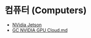# 컴퓨터 (Computers)



- [NVidia Jetson](jetson/index.md)
- [GC NVIDIA GPU Cloud.md](NVidia/index.md)
